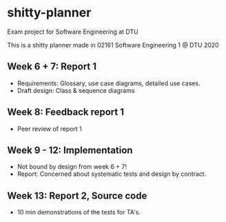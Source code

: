 # shitty-planner
Exam project for Software Engineering at DTU


This is a shitty planner made in 02161 Software Engineering 1 @ DTU 2020


## Week 6 + 7: Report 1
- Requirements: Glossary, use case diagrams, detailed use cases.
- Draft design: Class & sequence diagrams

## Week 8: Feedback report 1
- Peer review of report 1

## Week 9 - 12: Implementation
- Not bound by design from week 6 + 7!
- Report: Concerned about systematic tests and design by contract.

## Week 13: Report 2, Source code
- 10 min demonstrations of the tests for TA's. 
